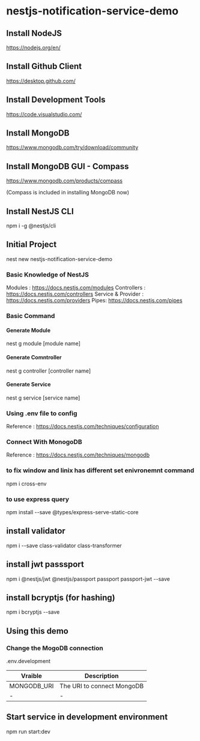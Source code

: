 # nestjs-notification-service-demo

## Install NodeJS
https://nodejs.org/en/

## Install Github Client
https://desktop.github.com/

## Install Development Tools
https://code.visualstudio.com/

## Install MongoDB
https://www.mongodb.com/try/download/community

## Install MongoDB GUI - Compass 
https://www.mongodb.com/products/compass

(Compass is included in installing MongoDB now)

## Install NestJS CLI
npm i -g @nestjs/cli

## Initial Project
nest new nestjs-notification-service-demo

### Basic Knowledge of NestJS
Modules : https://docs.nestjs.com/modules
Controllers : https://docs.nestjs.com/controllers
Service & Provider : https://docs.nestjs.com/providers
Pipes: https://docs.nestjs.com/pipes

### Basic Command

#### Generate Module
nest g module [module name]

#### Generate Comntroller
nest g controller [controller name]

#### Generate Service
nest g service [service name]

### Using .env file to config
Reference : https://docs.nestjs.com/techniques/configuration

### Connect With MonogoDB
Reference : https://docs.nestjs.com/techniques/mongodb

### to fix window and linix has different set enivronemnt command
npm i cross-env

### to use express query
npm install --save @types/express-serve-static-core

## install validator
npm i --save class-validator class-transformer

## install jwt passsport
npm i @nestjs/jwt @nestjs/passport passport passport-jwt --save

## install bcryptjs (for hashing)
npm i bcryptjs --save

## Using this demo

### Change the MogoDB connection
.env.development

|Vraible|Description|
|---|---|
|MONGODB_URI|The URI to connect MongoDB|
|-|-|

## Start service in development environment
npm run start:dev
